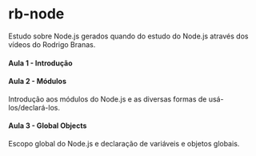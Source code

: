 # rb-node
Estudo sobre Node.js gerados quando do estudo do Node.js através dos vídeos do Rodrigo Branas.

<h4>Aula 1 - Introdução</h4>

<h4>Aula 2 - Módulos</h4>
Introdução aos módulos do Node.js e as diversas formas de usá-los/declará-los.

<h4>Aula 3 - Global Objects</h4>
Escopo global do Node.js e declaração de variáveis e objetos globais.
